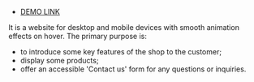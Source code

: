  - [DEMO LINK](https://olhasheliakina.github.io/MyBike_landing-page/)

 It is a website for desktop and mobile devices with smooth animation effects on hover.
 The primary purpose is:
 - to introduce some key features of the shop to the customer;
 - display some products;
 - offer an accessible 'Contact us' form for any questions or inquiries.
